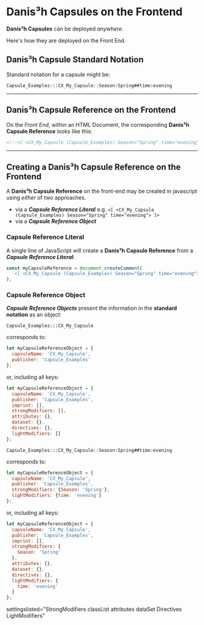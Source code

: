 # Danis³h Capsules on the Frontend
**Danis³h Capsules** can be deployed *anywhere*.

Here's how they are deployed on the Front End.

## Danis³h Capsule Standard Notation
Standard notation for a capsule might be:

    Capsule_Examples:::CX_My_Capsule::Season:Spring##time:evening
    
_____

## Danis³h Capsule Reference on the Frontend
On the *Front End*, within an HTML Document, the corresponding **Danis³h Capsule Reference** looks like this:

```html
<!--<[ <CX_My_Capsule (Capsule_Examples) Season="Spring" time="evening"> ]>-->
```
______

## Creating a Danis³h Capsule Reference on the Frontend
A **Danis³h Capsule Reference** on the front-end may be created in javascript using *either* of two approaches.

 - via a ***Capsule Reference Literal*** e.g. `<[ <CX_My_Capsule (Capsule_Examples) Season="Spring" time="evening"> ]>`
 - via a ***Capsule Reference Object***

### Capsule Reference Literal

A single line of JavaScript will create a **Danis³h Capsule Reference** from a ***Capsule Reference Literal***:

```js
const myCapsuleReference = document.createComment(
  '<[ <CX_My_Capsule (Capsule_Examples) Season="Spring" time="evening"> ]>'
);
```

### Capsule Reference Object

***Capsule Reference Objects*** present the information in the **standard notation** as an object:

    Capsule_Examples:::CX_My_Capsule

corresponds to:

```js
let myCapsuleReferenceObject = {
  capsuleName: 'CX_My_Capsule',
  publisher: 'Capsule_Examples'
};
```
or, including all keys:

```js
let myCapsuleReferenceObject = {
  capsuleName: 'CX_My_Capsule',
  publisher: 'Capsule_Examples',
  imprint: [],
  strongModifiers: [],
  attributes: {},
  dataset: {},
  directives: {},
  lightModifiers: []
};
```
    Capsule_Examples:::CX_My_Capsule::Season:Spring##time:evening
    
corresponds to:


```js
let myCapsuleReferenceObject = {
  capsuleName: 'CX_My_Capsule',
  publisher: 'Capsule_Examples',
  strongModifiers: {Season: 'Spring'},
  lightModifiers: {time: 'evening'}
};
```
or, including all keys:

```js
let myCapsuleReferenceObject = {
  capsuleName: 'CX_My_Capsule',
  publisher: 'Capsule_Examples',
  imprint: [],
  strongModifiers: {
    Season: 'Spring'
  },
  attributes: {},
  dataset: {},
  directives: {},
  lightModifiers: {
    time: 'evening'
  }
};
```

settingslisted="StrongModifiers classList attributes dataSet Directives LightModifiers"
